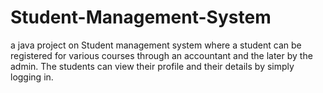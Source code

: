 # Student-Management-System
a java project on Student management system where a student can be registered for various courses through an accountant and the later by the admin. The students can view their profile and their details by simply logging in.
